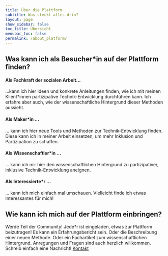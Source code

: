 ```yaml
---
title: Über die Plattform
subtitle: Was steckt alles drin?
layout: page
show_sidebar: false
toc_title: Übersicht
menubar_toc: false
permalink: /about_platform/
---
```

## Was kann ich als Besucher\*in auf der Plattform finden?

#### Als Fachkraft der sozialen Arbeit...
...kann ich hier Ideen und konkrete Anleitungen finden, wie ich mit meinen Klient\*innen partizipative Technik-Entwicklung durchführen kann. Ich erfahre aber auch, wie der wissenschaftliche Hintergrund dieser Methoden aussieht.

#### Als Maker\*in ...
... kann ich hier neue Tools und Methoden zur Technik-Entwicklung finden. Diese kann ich in meiner Arbeit einsetzen, um mehr Inklusion und Partizipation zu schaffen. 

#### Als Wissenschaftler\*in ...
... kann ich mir hier den wissenschaftlichen Hintergrund zu partizipativer, inklusive Technik-Entwicklung aneignen. 

#### Als Interessierte\*r ...
... kann ich mich einfach mal umschauen. Vielleicht finde ich etwas Interessantes für mich!

## Wie kann ich mich auf der Plattform einbringen?
Werde Teil der Community! Jede\*r ist eingeladen, etwas zur Plattform beizutragen! Es kann ein Erfahrungsbericht sein. Oder die Beschreibung einer neuen Methode. Oder ein Fachartikel zum wissenschaftlichen Hintergrund. Anregungen und Fragen sind auch herzlich willkommen. Schreib einfach eine Nachricht!
<a href="/contact/" class="button is-primary">
Kontakt</a>

